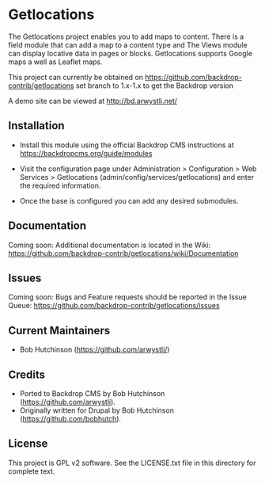 Getlocations
======================

The Getlocations project enables you to add maps to content. There is a field
module that can add a map to a content type and The Views module can display
locative data in pages or blocks. Getlocations supports Google maps a well as
Leaflet maps.

This project can currently be obtained on
https://github.com/backdrop-contrib/getlocations
set branch to 1.x-1.x to get the Backdrop version

A demo site can be viewed at http://bd.arwystli.net/

Installation
------------

- Install this module using the official Backdrop CMS instructions at
  https://backdropcms.org/guide/modules

- Visit the configuration page under Administration > Configuration >
  Web Services > Getlocations (admin/config/services/getlocations) and enter the required information.

- Once the base is configured you can add any desired submodules.

Documentation
-------------

Coming soon:
Additional documentation is located in the Wiki:
https://github.com/backdrop-contrib/getlocations/wiki/Documentation

Issues
------

Coming soon:
Bugs and Feature requests should be reported in the Issue Queue:
https://github.com/backdrop-contrib/getlocations/issues

Current Maintainers
-------------------

- Bob Hutchinson (https://github.com/arwystli/)

Credits
-------

- Ported to Backdrop CMS by Bob Hutchinson (https://github.com/arwystli).
- Originally written for Drupal by Bob Hutchinson (https://github.com/bobhutch).

License
-------

This project is GPL v2 software. See the LICENSE.txt file in this directory for
complete text.


